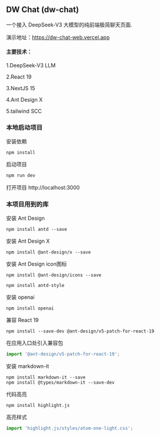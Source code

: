 ## DW Chat (dw-chat)

一个接入 DeepSeek-V3 大模型的纯前端极简聊天页面.


演示地址：https://dw-chat-web.vercel.app


#### 主要技术：

1.DeepSeek-V3 LLM

2.React 19

3.NextJS 15

4.Ant Design X

5.tailwind SCC


### 本地启动项目

安装依赖
```shell
npm install
```

启动项目

```bash
npm run dev
```

打开项目 http://localhost:3000




### 本项目用到的库

安装 Ant Design
```shell
npm install antd --save
```

安装 Ant Design X
```shell
npm install @ant-design/x --save
```

安装 Ant Design icon图标
```shell
npm install @ant-design/icons --save
```

```shell
npm install antd-style
```

安装 openai
```shell
npm install openai
```

兼容 React 19
```shell
npm install --save-dev @ant-design/v5-patch-for-react-19
```

在应用入口处引入兼容包
```ts
import '@ant-design/v5-patch-for-react-19';
```

安装 markdown-it
```shell
npm install markdown-it --save
npm install @types/markdown-it --save-dev
```

代码高亮
```shell
npm install highlight.js
```
高亮样式
```ts
import 'highlight.js/styles/atom-one-light.css';
```
